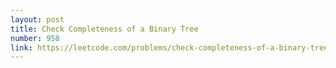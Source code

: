 ```yaml
---
layout: post
title: Check Completeness of a Binary Tree
number: 958
link: https://leetcode.com/problems/check-completeness-of-a-binary-tree
---
```


